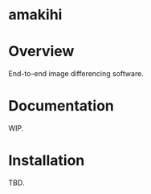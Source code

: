 # amakihi

Overview
========
End-to-end image differencing software.

Documentation
=============
WIP.

Installation
============
TBD.

